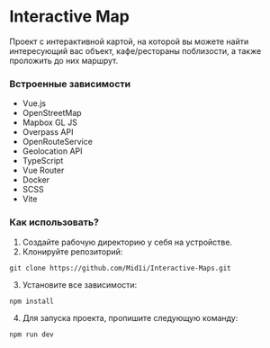 # Interactive Map

Проект с интерактивной картой, на которой вы можете найти интересующий вас объект, кафе/рестораны поблизости, а также проложить до них маршрут.

### Встроенные зависимости
- Vue.js
- OpenStreetMap
- Mapbox GL JS
- Overpass API
- OpenRouteService
- Geolocation API
- TypeScript
- Vue Router
- Docker
- SCSS
- Vite

### Как использовать?
1. Создайте рабочую директорию у себя на устройстве.
2. Клонируйте репозиторий:
```
git clone https://github.com/Mid1i/Interactive-Maps.git
```
3. Установите все зависимости:
```
npm install
```
4. Для запуска проекта, пропишите следующую команду:
```
npm run dev
``` 
